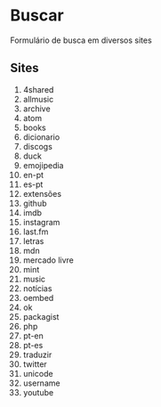 # Buscar
Formulário de busca em diversos sites

## Sites
1. 4shared
1. allmusic
1. archive
1. atom
1. books
1. dicionario
1. discogs
1. duck
1. emojipedia
1. en-pt
1. es-pt
1. extensões
1. github
1. imdb
1. instagram
1. last.fm
1. letras
1. mdn
1. mercado livre
1. mint
1. music
1. notícias
1. oembed
1. ok
1. packagist
1. php
1. pt-en
1. pt-es
1. traduzir
1. twitter
1. unicode
1. username
1. youtube
